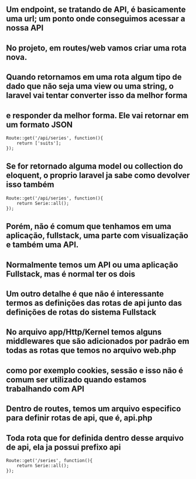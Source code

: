 ## Um endpoint, se tratando de API, é basicamente uma url; um ponto onde conseguimos acessar a nossa API 

## No projeto, em routes/web vamos criar uma rota nova.
## Quando retornamos em uma rota algum tipo de dado que não seja uma view ou uma string, o laravel vai tentar converter isso da melhor forma
## e responder da melhor forma. Ele vai retornar em um formato JSON 

```
Route::get('/api/series', function(){
    return ['suits'];
});

```

## Se for retornado alguma model ou collection do eloquent, o proprio laravel ja sabe como devolver isso também

```
Route::get('/api/series', function(){
    return Serie::all();
});

```

## Porém, não é comum que tenhamos em uma aplicação, fullstack, uma parte com visualização e também uma API. 
## Normalmente temos um API ou uma aplicação Fullstack, mas é normal ter os dois 

## Um outro detalhe é que não é interessante termos as definições das rotas de api junto das definições de rotas do sistema Fullstack

## No arquivo app/Http/Kernel temos alguns middlewares que são adicionados por padrão em todas as rotas que temos no arquivo web.php
## como por exemplo cookies, sessão e isso não é comum ser utilizado quando estamos trabalhando com API 

## Dentro de routes, temos um arquivo especifico para definir rotas de api, que é, api.php
## Toda rota que for definida dentro desse arquivo de api, ela ja possui prefixo api 

```
Route::get('/series', function(){
    return Serie::all();
});

```